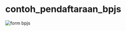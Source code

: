 # contoh_pendaftaraan_bpjs
![form bpjs](https://user-images.githubusercontent.com/97661073/162884884-b964bb94-1c52-4e7e-a46c-f56df220a042.png)
